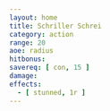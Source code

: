 ```yaml
---
layout: home
title: Schriller Schrei
category: action
range: 20
aoe: radius
hitbonus: 
savereq: [ con, 15 ]
damage: 
effects:
  - [ stunned, 1r ]
---
```

